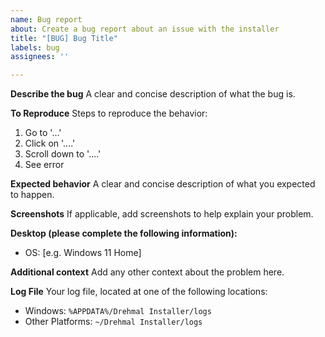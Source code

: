 ```yaml
---
name: Bug report
about: Create a bug report about an issue with the installer
title: "[BUG] Bug Title"
labels: bug
assignees: ''

---
```


**Describe the bug**
A clear and concise description of what the bug is.

**To Reproduce**
Steps to reproduce the behavior:
1. Go to '...'
2. Click on '....'
3. Scroll down to '....'
4. See error

**Expected behavior**
A clear and concise description of what you expected to happen.

**Screenshots**
If applicable, add screenshots to help explain your problem.

**Desktop (please complete the following information):**
 - OS: [e.g. Windows 11 Home]

**Additional context**
Add any other context about the problem here.

**Log File**
Your log file, located at one of the following locations:
- Windows: `%APPDATA%/Drehmal Installer/logs`
- Other Platforms: `~/Drehmal Installer/logs`
